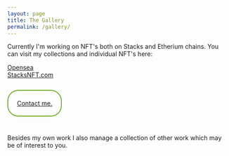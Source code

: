 ```yaml
---
layout: page
title: The Gallery
permalink: /gallery/
---
```

<p> Currently I'm working on NFT's both on Stacks and Etherium chains. You can visit my collections and individual NFT's here:<p>
<a href="https://opensea.io/collection/ships2100">Opensea</a>
<br>
<a href="https://stxnft.com/SP2ERXP4CCDGGPRZ4CTAE8KM9AZ5E0KW76ANRS6H6">StacksNFT.com</a>

<!--<p> The art gallery is offline right now while I'm getting some things upgraded. In the meantime you are welcome to contact me for any requests or information regarding what is currently available to own or display in your venue.</p>-->
<br>
<br>
<p>
<br>
<a href="/contact" style="
                          border-radius: 25px;
                          border: 2px solid #73AD21;
                          padding: 20px;
                          width: 200px;
                          height: 150px;
                         ">
Contact me.
</a>
</p>
<br>
<br>
<p>Besides my own work I also manage a collection of other work which may be of interest to you.
</p>  
<!--<a>We sing about the epic future we're living in and the one we're hurtling ourselves toward...</a>
<p>Play, scroll art, video's, interactive, treasure entry</p>-->
<!--about
<h3>Music and Art is a powerful way to effect change in the world and we have a lot of fun producing work to do just that!</h3>

<ul>
<li>Street Acts</li>
<li>Live Shows</li>
<li>PVT & VIP Performances</li>
<li>Records</li>
<li>Writing</li>
<li>Apparel</li>
<li>Instruments</li>
<hr>
<li>Artwork</li>
<li>Conceptual</li>
<li>Animation</li>
<li>Film Editing</li>
<li>Digital Art</li>
<li>Photography</li>
</ul>
-->
